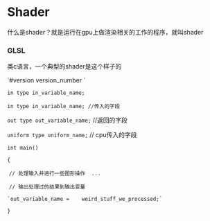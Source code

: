 #  Shader

什么是shader？就是运行在gpu上做渲染相关的工作的程序，就叫shader



### GLSL

类c语言，一个典型的shader是这个样子的



\`#version version_number `

`in type in_variable_name;`

 `in type in_variable_name; //传入的字段`

 `out type out_variable_name;`  //返回的字段

`uniform type uniform_name;`  // cpu传入的字段

 `int main()`

 `{`  

​	`// 处理输入并进行一些图形操作  ...`  

​	`// 输出处理过的结果到输出变量` 

 	`out_variable_name = 	weird_stuff_we_processed;` 

`}`
